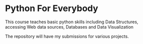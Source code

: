 # Python For Everybody

This course teaches basic python skills including Data Structures, accessing Web data sources, Databases and Data Visualization

The repository will have my submissions for various projects.
